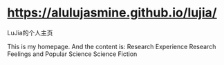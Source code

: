 # https://alulujasmine.github.io/lujia/
LuJia的个人主页

This is my homepage.
And the content is:
Research Experience
Research Feelings and Popular Science
Science Fiction
